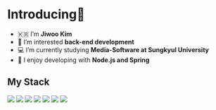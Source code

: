 <h1>Introducing👋</h1>


- 🇰🇷 I’m **Jiwoo Kim**
- 🌱 I’m interested **back-end development**
- 💻 I’m currently studying **Media-Software at Sungkyul University**
- 🚀 I enjoy developing with **Node.js and Spring**

<h2> My Stack </h2>

<span>
  <img src="https://img.shields.io/badge/Swift-F05138?style=flat&logo=Swift&logoColor=ffffff" />
</span>
<span>
  <img src="https://img.shields.io/badge/Express-000000?style=flat&logo=Express&logoColor=ffffff" />
</span>
<span>
  <img src="https://img.shields.io/badge/Flask-000000?style=flat&logo=Flask&logoColor=ffffff" />
</span>
<!-- <span>
  <img src="https://img.shields.io/badge/HTML5-E34F26?style=flat&logo=HTML5&logoColor=ffffff" />
</span>
<span>
  <img src="https://img.shields.io/badge/CSS3-1572B6?style=flat&logo=CSS3&logoColor=ffffff" />
</span> -->
<!-- <span>
  <img src="https://img.shields.io/badge/JavaScript-F7DF1E?style=flat&logo=JavaScript&logoColor=ffffff" />
</span>
<span>
  <img src="https://img.shields.io/badge/Python-3776AB?style=flat&logo=Python&logoColor=ffffff" />
</span>
<span>
  <img src="https://img.shields.io/badge/Node.js-339933?style=flat&logo=Node.js&logoColor=ffffff" />
</span> -->

<span>
  <img src="https://img.shields.io/badge/npm-CB3837?style=flat&logo=npm&logoColor=ffffff" />
</span>
<span>
  <img src="https://img.shields.io/badge/Mysql-4479A1?style=flat&logo=Mysql&logoColor=ffffff" />
</span>
<span>
  <img src="https://img.shields.io/badge/SQLite-003B57?style=flat&logo=SQLite&logoColor=ffffff" />
</span>
<span>
  <img src="https://img.shields.io/badge/Redis-DC382D?style=flat&logo=Redis&logoColor=ffffff" />
</span>





